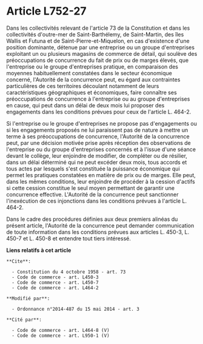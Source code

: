 # Article L752-27

Dans les collectivités relevant de l'article 73 de la Constitution et dans les collectivités d'outre-mer de Saint-Barthélemy,
de Saint-Martin, des îles Wallis et Futuna et de Saint-Pierre-et-Miquelon, en cas d'existence d'une position dominante,
détenue par une entreprise ou un groupe d'entreprises exploitant un ou plusieurs magasins de commerce de détail, qui soulève
des préoccupations de concurrence du fait de prix ou de marges élevés, que l'entreprise ou le groupe d'entreprises pratique,
en comparaison des moyennes habituellement constatées dans le secteur économique concerné, l'Autorité de la concurrence peut,
eu égard aux contraintes particulières de ces territoires découlant notamment de leurs caractéristiques géographiques et
économiques, faire connaître ses préoccupations de concurrence à l'entreprise ou au groupe d'entreprises en cause, qui peut
dans un délai de deux mois lui proposer des engagements dans les conditions prévues pour ceux de l'article L. 464-2. 

Si l'entreprise ou le groupe d'entreprises ne propose pas d'engagements ou si les engagements proposés ne lui paraissent pas
de nature à mettre un terme à ses préoccupations de concurrence, l'Autorité de la concurrence peut, par une décision motivée
prise après réception des observations de l'entreprise ou du groupe d'entreprises concernés et à l'issue d'une séance devant
le collège, leur enjoindre de modifier, de compléter ou de résilier, dans un délai déterminé qui ne peut excéder deux mois,
tous accords et tous actes par lesquels s'est constituée la puissance économique qui permet les pratiques constatées en
matière de prix ou de marges. Elle peut, dans les mêmes conditions, leur enjoindre de procéder à la cession d'actifs si cette
cession constitue le seul moyen permettant de garantir une concurrence effective. L'Autorité de la concurrence peut
sanctionner l'inexécution de ces injonctions dans les conditions prévues à l'article L. 464-2. 

Dans le cadre des procédures définies aux deux premiers alinéas du présent article, l'Autorité de la concurrence peut
demander communication de toute information dans les conditions prévues aux articles L. 450-3, L. 450-7 et L. 450-8 et
entendre tout tiers intéressé.

**Liens relatifs à cet article**

	**Cite**:

	  - Constitution du 4 octobre 1958 - art. 73
	  - Code de commerce - art. L450-3
	  - Code de commerce - art. L450-7
	  - Code de commerce - art. L464-2

	**Modifié par**:

	  - Ordonnance n°2014-487 du 15 mai 2014 - art. 3

	**Cité par**:

	  - Code de commerce - art. L464-8 (V)
	  - Code de commerce - art. L950-1 (V)
